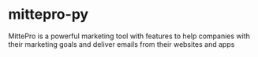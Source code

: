 # mittepro-py
MittePro is a powerful marketing tool with features to help companies with their marketing goals and deliver emails from their websites and apps

